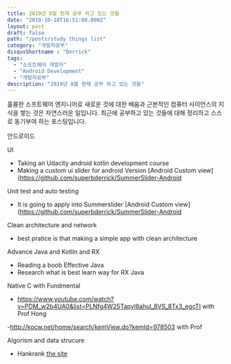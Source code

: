 ```yaml
---
title: 2019년 8월 현재 공부 하고 있는 것들
date: "2019-10-18T16:51:00.000Z"
layout: post
draft: false
path: "/posts/study things list"
category: "개발자공부"
disqusShortname : "Derrick"
tags:
  - "소프트웨어 개발자"
  - "Android Development"
  - "개발자공부"
description: "2019년 8월 현재 공부 하고 있는 것들"
---
```


훌륭한 소프트웨어 엔지니어로 새로운 것에 대한 배움과 근본적인 컴퓨터 사이언스의 지식을 쌓는 것은 자연스러운 일입니다.
최근에 공부하고 있는 것들에 대해 정리하고 스스로 동기부여 하는 포스팅입니다.


안드로이드 

UI 
- Taking an Udacity android kotlin development course
- Making a custom ui slider for android Version [Android Custom view](https://github.com/superbderrick/SummerSlider-Android

Unit test and auto testing

- It is going to apply into Summerslider  [Android Custom view](https://github.com/superbderrick/SummerSlider-Android

Clean architecture and network

- best pratice is that making a simple app with clean architecture

Advance Java and Kotlin and RX
- Reading a boob Effective Java
- Research what is best learn way for RX Java


Native C with Fundmental
- https://www.youtube.com/watch?v=PDM_w2b4UA0&list=PLNfg4W25Tapyl6ahul_8VS_8Tx3_egcTI with Prof Hong

-http://kocw.net/home/search/kemView.do?kemId=978503 with Prof 

Algorism and data strucure 

- Hankrank [the site](https://www.hackerrank.com/)